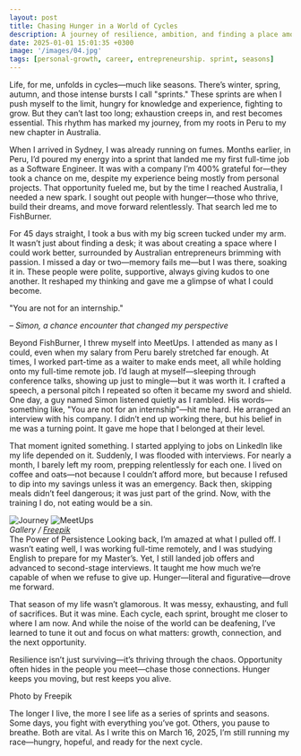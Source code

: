 ```yaml
---
layout: post
title: Chasing Hunger in a World of Cycles
description: A journey of resilience, ambition, and finding a place among dreamers—from Peru to Australia, through sprints of determination and seasons of rest.
date: 2025-01-01 15:01:35 +0300
image: '/images/04.jpg'
tags: [personal-growth, career, entrepreneurship. sprint, seasons]
---
```


Life, for me, unfolds in cycles—much like seasons. There’s winter, spring, autumn, and those intense bursts I call "sprints." These sprints are when I push myself to the limit, hungry for knowledge and experience, fighting to grow. But they can’t last too long; exhaustion creeps in, and rest becomes essential. This rhythm has marked my journey, from my roots in Peru to my new chapter in Australia.

When I arrived in Sydney, I was already running on fumes. Months earlier, in Peru, I’d poured my energy into a sprint that landed me my first full-time job as a Software Engineer. It was with a company I’m 400% grateful for—they took a chance on me, despite my experience being mostly from personal projects. That opportunity fueled me, but by the time I reached Australia, I needed a new spark. I sought out people with hunger—those who thrive, build their dreams, and move forward relentlessly. That search led me to FishBurner.

For 45 days straight, I took a bus with my big screen tucked under my arm. It wasn’t just about finding a desk; it was about creating a space where I could work better, surrounded by Australian entrepreneurs brimming with passion. I missed a day or two—memory fails me—but I was there, soaking it in. These people were polite, supportive, always giving kudos to one another. It reshaped my thinking and gave me a glimpse of what I could become.

"You are not for an internship."

<cite>– Simon, a chance encounter that changed my perspective</cite>

Beyond FishBurner, I threw myself into MeetUps. I attended as many as I could, even when my salary from Peru barely stretched far enough. At times, I worked part-time as a waiter to make ends meet, all while holding onto my full-time remote job. I’d laugh at myself—sleeping through conference talks, showing up just to mingle—but it was worth it. I crafted a speech, a personal pitch I repeated so often it became my sword and shield. One day, a guy named Simon listened quietly as I rambled. His words—something like, "You are not for an internship"—hit me hard. He arranged an interview with his company. I didn’t end up working there, but his belief in me was a turning point. It gave me hope that I belonged at their level.

That moment ignited something. I started applying to jobs on LinkedIn like my life depended on it. Suddenly, I was flooded with interviews. For nearly a month, I barely left my room, prepping relentlessly for each one. I lived on coffee and oats—not because I couldn’t afford more, but because I refused to dip into my savings unless it was an emergency. Back then, skipping meals didn’t feel dangerous; it was just part of the grind. Now, with the training I do, not eating would be a sin.

<div class="gallery-box"> <div class="gallery"> <img src="/images/peru-to-sydney.jpg" loading="lazy" alt="Journey"> <img src="/images/meetup-moments.jpg" loading="lazy" alt="MeetUps"> </div> <em>Gallery / <a href="https://www.freepik.com/" target="_blank">Freepik</a></em> </div>
The Power of Persistence
Looking back, I’m amazed at what I pulled off. I wasn’t eating well, I was working full-time remotely, and I was studying English to prepare for my Master’s. Yet, I still landed job offers and advanced to second-stage interviews. It taught me how much we’re capable of when we refuse to give up. Hunger—literal and figurative—drove me forward.

That season of my life wasn’t glamorous. It was messy, exhausting, and full of sacrifices. But it was mine. Each cycle, each sprint, brought me closer to where I am now. And while the noise of the world can be deafening, I’ve learned to tune it out and focus on what matters: growth, connection, and the next opportunity.

Resilience isn’t just surviving—it’s thriving through the chaos.
Opportunity often hides in the people you meet—chase those connections.
Hunger keeps you moving, but rest keeps you alive.


Photo by Freepik

The longer I live, the more I see life as a series of sprints and seasons. Some days, you fight with everything you’ve got. Others, you pause to breathe. Both are vital. As I write this on March 16, 2025, I’m still running my race—hungry, hopeful, and ready for the next cycle.